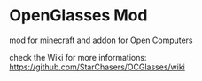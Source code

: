 OpenGlasses Mod
=======================

mod for minecraft and addon for Open Computers

check the Wiki for more informations:
https://github.com/StarChasers/OCGlasses/wiki
